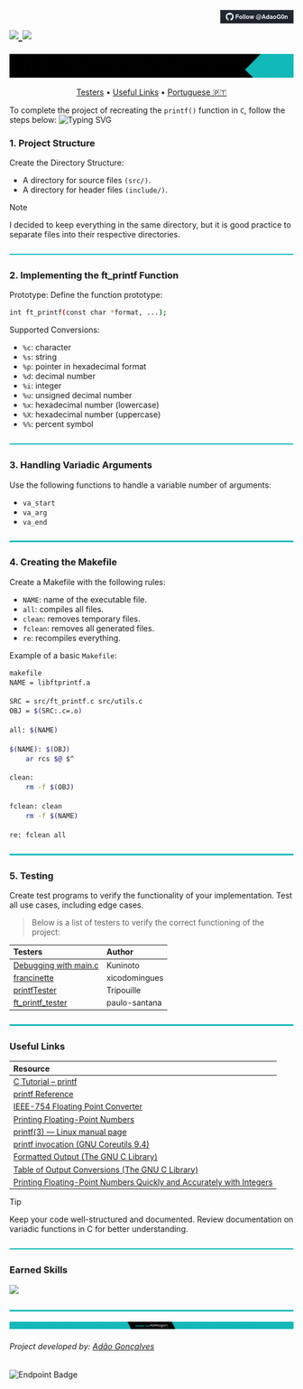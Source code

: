 <a href="https://github.com/AdaoG0n" style="pointer-events: none;"> <img src="https://github.com/AdaoG0n/AdaoG0n/blob/main/assests/Followbutton.png" width="130" align="right"/></a>

# <a href="#" style="pointer-events: none;"> <img src="https://img.shields.io/badge/status-100%20%2F%20100%20%E2%98%85-success?color=%2312bab9&style=flat-square"/> <img src="https://img.shields.io/github/last-commit/AdaoG0n/42-FT_printf?style=flat-square&color=%2312bab9" /> </a>

![](https://github.com/AdaoG0n/AdaoG0n/blob/main/assests/animated%20gifs/ft_printf.gif)
<p align="center">
  <a href="#testing">Testers</a>  •  <a href="#useful-links">Useful Links</a>  •  <a href="https://github.com/AdaoG0n/42-FT_printf/blob/main/README_pt.md">Portuguese 🇵🇹</a>
</p>

To complete the project of recreating the `printf()` function in `C`, follow the steps below:
![Typing SVG](https://readme-typing-svg.demolab.com?font=Fira+Code&weight=100&size=40&letterSpacing=0px&duration=1000&pause=4000&center=true&vCenter=true&width=1900&lines=___________________________________________________________________________________________________)

### 1. Project Structure

Create the Directory Structure:
- A directory for source files `(src/)`.
- A directory for header files `(include/)`.

>[!Note]
> I decided to keep everything in the same directory, but it is good practice to separate files into their respective directories.

![](https://github.com/AdaoG0n/AdaoG0n/blob/main/assests/bar.png)

### 2. Implementing the ft_printf Function

Prototype: Define the function prototype:

```bash
int ft_printf(const char *format, ...);
```

Supported Conversions:
- `%c`: character
- `%s`: string
- `%p`: pointer in hexadecimal format
- `%d`: decimal number
- `%i`: integer
- `%u`: unsigned decimal number
- `%x`: hexadecimal number (lowercase)
- `%X`: hexadecimal number (uppercase)
- `%%`: percent symbol

![](https://github.com/AdaoG0n/AdaoG0n/blob/main/assests/bar.png)

### 3. Handling Variadic Arguments

Use the following functions to handle a variable number of arguments:
- `va_start`
- `va_arg`
- `va_end`

![](https://github.com/AdaoG0n/AdaoG0n/blob/main/assests/bar.png)

### 4. Creating the Makefile

Create a Makefile with the following rules:
- `NAME`: name of the executable file.
- `all`: compiles all files.
- `clean`: removes temporary files.
- `fclean`: removes all generated files.
- `re`: recompiles everything.

Example of a basic `Makefile`:
```bash
makefile
NAME = libftprintf.a

SRC = src/ft_printf.c src/utils.c
OBJ = $(SRC:.c=.o)

all: $(NAME)

$(NAME): $(OBJ)
	ar rcs $@ $^

clean:
	rm -f $(OBJ)

fclean: clean
	rm -f $(NAME)

re: fclean all
```

![](https://github.com/AdaoG0n/AdaoG0n/blob/main/assests/bar.png)

### 5. Testing

Create test programs to verify the functionality of your implementation. Test all use cases, including edge cases.

> Below is a list of testers to verify the correct functioning of the project:

| Testers                                                                                              | Author           |
| :--------------------------------------------------------------------------------------------------- | :---            |
| [Debugging with main.c](https://github.com/Kuninoto/42_ft_printf/blob/master/lvl_1_ft_printf/main.c) | Kuninoto      |
| [francinette](https://github.com/xicodomingues/francinette)                                          | xicodomingues |
| [printfTester](https://github.com/Tripouille/printfTester)                                           | Tripouille    |
| [ft_printf_tester](https://github.com/paulo-santana/ft_printf_tester)                                | paulo-santana |

![](https://github.com/AdaoG0n/AdaoG0n/blob/main/assests/bar.png)

### Useful Links

| Resource                                                                                                                                      |
| :-------------------------------------------------------------------------------------------------------------------------------------------- |
| [C Tutorial – printf](https://www.codingunit.com/printf-format-specifiers-format-conversions-and-formatted-output)                            |
| [printf Reference](https://cplusplus.com/reference/cstdio/printf)                                                                             |
| [IEEE-754 Floating Point Converter](https://www.h-schmidt.net/FloatConverter/IEEE754.html)                                                    |
| [Printing Floating-Point Numbers](https://www.ryanjuckett.com/printing-floating-point-numbers)                                                |
| [printf(3) — Linux manual page](https://man7.org/linux/man-pages/man3/printf.3.html)                                                          |
| [printf invocation (GNU Coreutils 9.4)](https://www.gnu.org/software/coreutils/manual/html_node/printf-invocation.html#printf-invocation)     |
| [Formatted Output (The GNU C Library)](https://www.gnu.org/software/libc/manual/html_node/Formatted-Output.html)                              |
| [Table of Output Conversions (The GNU C Library)](https://www.gnu.org/software/libc/manual/html_node/Table-of-Output-Conversions.html)        |
| [Printing Floating-Point Numbers Quickly and Accurately with Integers](https://www.cs.tufts.edu/~nr/cs257/archive/florian-loitsch/printf.pdf) |

>[!Tip]
> Keep your code well-structured and documented.
> Review documentation on variadic functions in C for better understanding.

![](https://github.com/AdaoG0n/AdaoG0n/blob/main/assests/bar.png)

### Earned Skills
<p align="left">
  <a href="#" style="pointer-events: none;">
    <img src="https://skillicons.dev/icons?i=c" />
  </a>
</p> 

![](https://github.com/AdaoG0n/AdaoG0n/blob/main/assests/bar.png)

![](https://github.com/AdaoG0n/AdaoG0n/blob/main/assests/animated%20gifs/madeby.gif)
###### Project developed by: [Adão Gonçalves](https://github.com/AdaoG0n)

![Endpoint Badge](https://img.shields.io/endpoint?url=https%3A%2F%2Fhits.dwyl.com%2FAdaoG0n%2F42-FT_printf.json&style=flat-square&labelColor=black&color=blue)
